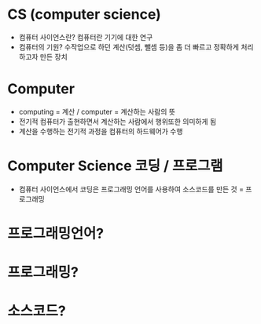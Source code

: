 # CS (computer science)
- 컴퓨터 사이언스란? 컴퓨터란 기기에 대한 연구
- 컴퓨터의 기원? 수작업으로 하던 계산(덧셈, 뺄셈 등)을 좀 더 빠르고 정확하게 처리하고자 만든 장치


# Computer
- computing = 계산 / computer = 계산하는 사람의 뜻
- 전기적 컴퓨터가 출현하면서 계산하는 사람에서 행위또한 의미하게 됨
- 계산을 수행하는 전기적 과정을 컴퓨터의 하드웨어가 수행

# Computer Science 코딩 / 프로그램
- 컴퓨터 사이언스에서 코딩은 프로그래밍 언어를 사용하여 소스코드를 만든 것 = 프로그래밍

# 프로그래밍언어?

# 프로그래밍?

# 소스코드?